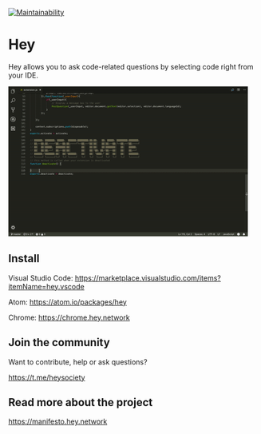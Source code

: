 [![Maintainability](https://api.codeclimate.com/v1/badges/d71dab697f33b58afe4a/maintainability)](https://codeclimate.com/github/nbstr/hey-vscode/maintainability)

# Hey

Hey allows you to ask code-related questions by selecting code right from your IDE.

![How it works](assets/hey.gif)

## Install

Visual Studio Code: https://marketplace.visualstudio.com/items?itemName=hey.vscode

Atom: https://atom.io/packages/hey

Chrome: https://chrome.hey.network

## Join the community

Want to contribute, help or ask questions?

https://t.me/heysociety

## Read more about the project
https://manifesto.hey.network
